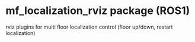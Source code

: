 # mf_localization_rviz package (ROS1)

rviz plugins for multi floor localization control (floor up/down, restart localization)